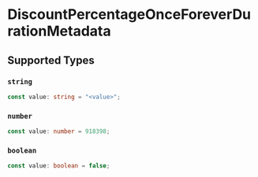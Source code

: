 # DiscountPercentageOnceForeverDurationMetadata


## Supported Types

### `string`

```typescript
const value: string = "<value>";
```

### `number`

```typescript
const value: number = 918398;
```

### `boolean`

```typescript
const value: boolean = false;
```

